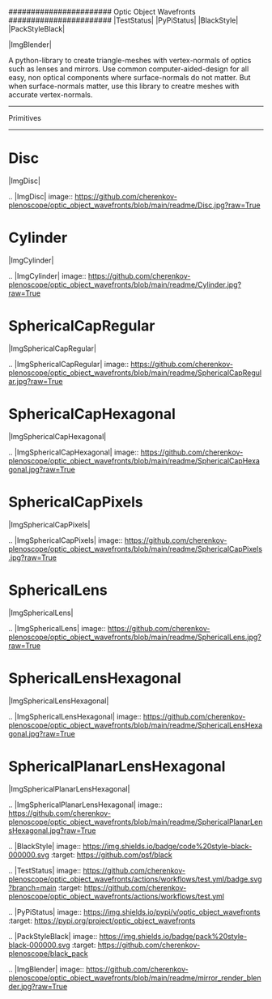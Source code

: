 #######################
Optic Object Wavefronts
#######################
|TestStatus| |PyPiStatus| |BlackStyle| |PackStyleBlack|

|ImgBlender|


A python-library to create triangle-meshes with vertex-normals of optics such as lenses and mirrors.
Use common computer-aided-design for all easy, non optical components where surface-normals do not matter.
But when surface-normals matter, use this library to creatre meshes with accurate vertex-normals.


**********
Primitives
**********

Disc
====

|ImgDisc|

.. |ImgDisc| image:: https://github.com/cherenkov-plenoscope/optic_object_wavefronts/blob/main/readme/Disc.jpg?raw=True


Cylinder
========

|ImgCylinder|

.. |ImgCylinder| image:: https://github.com/cherenkov-plenoscope/optic_object_wavefronts/blob/main/readme/Cylinder.jpg?raw=True


SphericalCapRegular
===================

|ImgSphericalCapRegular|

.. |ImgSphericalCapRegular| image:: https://github.com/cherenkov-plenoscope/optic_object_wavefronts/blob/main/readme/SphericalCapRegular.jpg?raw=True


SphericalCapHexagonal
=====================

|ImgSphericalCapHexagonal|

.. |ImgSphericalCapHexagonal| image:: https://github.com/cherenkov-plenoscope/optic_object_wavefronts/blob/main/readme/SphericalCapHexagonal.jpg?raw=True


SphericalCapPixels
==================

|ImgSphericalCapPixels|

.. |ImgSphericalCapPixels| image:: https://github.com/cherenkov-plenoscope/optic_object_wavefronts/blob/main/readme/SphericalCapPixels.jpg?raw=True


SphericalLens
=============

|ImgSphericalLens|

.. |ImgSphericalLens| image:: https://github.com/cherenkov-plenoscope/optic_object_wavefronts/blob/main/readme/SphericalLens.jpg?raw=True


SphericalLensHexagonal
======================

|ImgSphericalLensHexagonal|

.. |ImgSphericalLensHexagonal| image:: https://github.com/cherenkov-plenoscope/optic_object_wavefronts/blob/main/readme/SphericalLensHexagonal.jpg?raw=True


SphericalPlanarLensHexagonal
======================

|ImgSphericalPlanarLensHexagonal|

.. |ImgSphericalPlanarLensHexagonal| image:: https://github.com/cherenkov-plenoscope/optic_object_wavefronts/blob/main/readme/SphericalPlanarLensHexagonal.jpg?raw=True


.. |BlackStyle| image:: https://img.shields.io/badge/code%20style-black-000000.svg
    :target: https://github.com/psf/black

.. |TestStatus| image:: https://github.com/cherenkov-plenoscope/optic_object_wavefronts/actions/workflows/test.yml/badge.svg?branch=main
    :target: https://github.com/cherenkov-plenoscope/optic_object_wavefronts/actions/workflows/test.yml

.. |PyPiStatus| image:: https://img.shields.io/pypi/v/optic_object_wavefronts
    :target: https://pypi.org/project/optic_object_wavefronts

.. |PackStyleBlack| image:: https://img.shields.io/badge/pack%20style-black-000000.svg
    :target: https://github.com/cherenkov-plenoscope/black_pack

.. |ImgBlender| image:: https://github.com/cherenkov-plenoscope/optic_object_wavefronts/blob/main/readme/mirror_render_blender.jpg?raw=True
